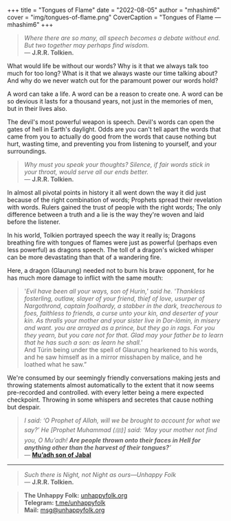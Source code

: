 +++
title = "Tongues of Flame"
date = "2022-08-05"
author = "mhashim6"
cover = "img/tongues-of-flame.png"
CoverCaption = "Tongues of Flame — mhashim6"
+++

> _Where there are so many, all speech becomes a debate without end. But two together may perhaps find wisdom._ \
> — __J.R.R. Tolkien.__

What would life be without our words? Why is it that we always talk too much for too long? What is it that we always waste our time talking about? And why do we never watch out for the paramount power our words hold?

A word can take a life. A word can be a reason to create one. A word can be so devious it lasts for a thousand years, not just in the memories of men, but in their lives also.

The devil's most powerful weapon is speech. Devil's words can open the gates of hell in Earth's daylight. Odds are you can't tell apart the words that came from you to actually do good from the words that cause nothing but hurt, wasting time, and preventing you from listening to yourself, and your surroundings.

> _Why must you speak your thoughts? Silence, if fair words stick in your throat, would serve all our ends better._ \
> — __J.R.R. Tolkien.__

In almost all pivotal points in history it all went down the way it did just because of the right combination of words; Prophets spread their revelation with words. Rulers gained the trust of people with the right words; The only difference between a truth and a lie is the way they're woven and laid before the listener.  

In his world, Tolkien portrayed speech the way it really is; Dragons breathing fire with tongues of flames were just as powerful (perhaps even less powerful) as dragons speech. The toll of a dragon's wicked whisper can be more devastating than that of a wandering fire.

Here, a dragon (Glaurung) needed not to burn his brave opponent, for he has much more damage to inflict with the same mouth:
>'_Evil have been all your ways, son of Hurin,' said he. 'Thankless fosterling, outlaw, slayer of your friend, thief of love, usurper of Nargothrond, captain foolhardy, a stabber in the dark, treacherous to foes, faithless to friends, a curse unto your kin, and deserter of your kin. As thralls your mother and your sister live in Dor-lómin, in misery and want. you are arrayed as a prince, but they go in rags. For you they yearn, but you care not for that. Glad may your father be to learn that he has such a son: as learn he shall.'_ \
> And Túrin being under the spell of Glaurung hearkened to his words, and he saw himself as in a mirror misshapen by malice, and he loathed what he saw.”

We're consumed by our seemingly friendly conversations making jests and throwing statements almost automatically to the extent that it now seems pre-recorded and controlled. with every letter being a mere expected checkpoint. Throwing in some whispers and secretes that cause nothing but despair.

> _I said: ‘O Prophet of Allah, will we be brought to account for what we say?’ He [Prophet Muhammad (ﷺ)] said: ‘May your mother not find you, O Mu’adh! __Are people thrown onto their faces in Hell for anything other than the harvest of their tongues?__’_ \
> — __[Mu’adh son of Jabal](https://sunnah.com/ibnmajah:3973)__

---
> _Such there is Night, not Night as ours—Unhappy Folk_ \
> — __J.R.R. Tolkien.__

> __The Unhappy Folk:__ [unhappyfolk.org](https://unhappyfolk.org) \
> __Telegram:__ [t.me/unhappyfolk](https://t.me/unhappyfolk) \
> __Mail:__ msg@unhappyfolk.org 